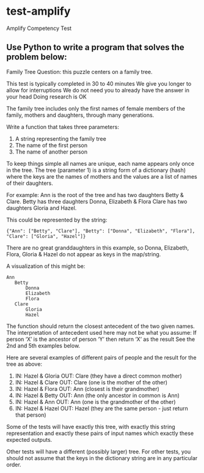 # test-amplify
Amplify Competency Test

## Use Python to write a program that solves the problem below:

Family Tree Question: this puzzle centers on a family tree.

This test is typically completed in 30 to 40 minutes
We give you longer to allow for interruptions
We do not need you to already have the answer in your head
Doing research is OK

The family tree includes only the first names of female members of the
family, mothers and daughters, through many generations.

Write a function that takes three parameters:

   1. A string representing the family tree
   2. The name of the first person
   3. The name of another person

To keep things simple all names are unique, each name appears only
once in the tree. The tree (parameter 1) is a string form of a
dictionary (hash) where the keys are the names of mothers and the
values are a list of names of their daughters.

For example:
Ann is the root of the tree and has two daughters Betty & Clare.
Betty has three daughters Donna, Elizabeth & Flora
Clare has two daughters Gloria and Hazel.

This could be represented by the string:

    {"Ann": ["Betty", "Clare"], "Betty": ["Donna", "Elizabeth", "Flora"], "Clare": ["Gloria", "Hazel"]}

There are no great granddaughters in this example, so Donna, Elizabeth, Flora, Gloria & Hazel do not appear as keys in the map/string.

A visualization of this might be:

    Ann
       Betty
           Donna
           Elizabeth
           Flora
       Clare
           Gloria
           Hazel

The function should return the closest antecedent of the two given names.
The interpretation of antecedent used here may not be what you assume:
If person ‘X’ is the ancestor of person ‘Y’ then return ‘X’ as the result
See the 2nd and 5th examples below.

Here are several examples of different pairs of people and the result for the tree as above:
   1. IN: Hazel & Gloria             OUT: Clare             (they have a direct common mother)
   2. IN: Hazel & Clare              OUT: Clare             (one is the mother of the other)
   3. IN: Hazel & Flora              OUT: Ann                (closest is their grandmother)
   4. IN: Hazel & Betty              OUT: Ann                (the only ancestor in common is Ann)
   5. IN: Hazel & Ann                OUT: Ann                (one is the grandmother of the other)
   6. IN: Hazel & Hazel             OUT: Hazel              (they are the same person - just return that person)


Some of the tests will have exactly this tree, with exactly this
string representation and exactly these pairs of input names which
exactly these expected outputs.

Other tests will have a different (possibly larger) tree.
For other tests, you should not assume that the keys in the dictionary
string are in any particular order.
